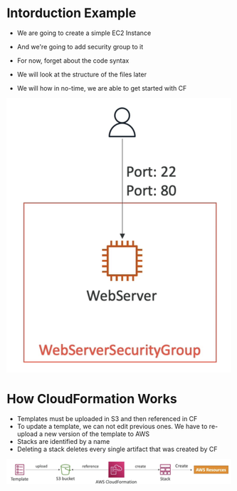 # Intorduction Example
- We are going to create a simple EC2 Instance
- And we're going to add security group to it
- For now, forget about the code syntax
- We will look at the structure of the files later

- We will how in no-time, we are able to get started with CF

![SimpleEC2](./images/file1.png)


# How CloudFormation Works
- Templates must be uploaded in S3 and then referenced in CF
- To update a template, we can not edit previous ones. We have to re-upload a new version of the template to AWS
- Stacks are identified by a name
- Deleting a stack deletes every single artifact that was created by CF

![How CF Works](./images/file2.png)